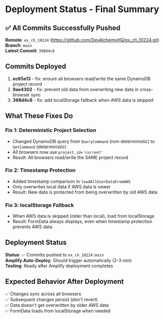 # Deployment Status - Final Summary

## ✅ All Commits Successfully Pushed

**Remote**: `ex_ch_10224` (https://github.com/DevAlchemyHQ/ex_ch_10224.git)  
**Branch**: `main`  
**Latest Commit**: `398d4c8`

## Commits Deployed

1. **ec65e13** - fix: ensure all browsers read/write the same DynamoDB project record
2. **9ae4302** - fix: prevent old data from overwriting new data in cross-browser sync
3. **398d4c8** - fix: add localStorage fallback when AWS data is skipped

## What These Fixes Do

### Fix 1: Deterministic Project Selection

- Changed DynamoDB query from `QueryCommand` (non-deterministic) to `GetCommand` (deterministic)
- All browsers now use `project_id='current'`
- Result: All browsers read/write the SAME project record

### Fix 2: Timestamp Protection

- Added timestamp comparison in `loadAllUserDataFromAWS`
- Only overwrites local data if AWS data is newer
- Result: New data is protected from being overwritten by old AWS data

### Fix 3: localStorage Fallback

- When AWS data is skipped (older than local), load from localStorage
- Result: FormData always displays, even when timestamp protection prevents AWS data

## Deployment Status

**Status**: ✅ Commits pushed to `ex_ch_10224:main`  
**Amplify Auto-Deploy**: Should trigger automatically (2-3 min)  
**Testing**: Ready after Amplify deployment completes

## Expected Behavior After Deployment

✅ Changes sync across all browsers  
✅ Subsequent changes persist (don't revert)  
✅ Data doesn't get overwritten by older AWS data  
✅ FormData loads from localStorage when needed
